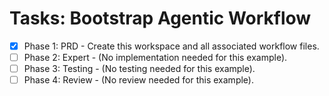 # Tasks: Bootstrap Agentic Workflow

- [x] Phase 1: PRD - Create this workspace and all associated workflow files.
- [ ] Phase 2: Expert - (No implementation needed for this example).
- [ ] Phase 3: Testing - (No testing needed for this example).
- [ ] Phase 4: Review - (No review needed for this example).

